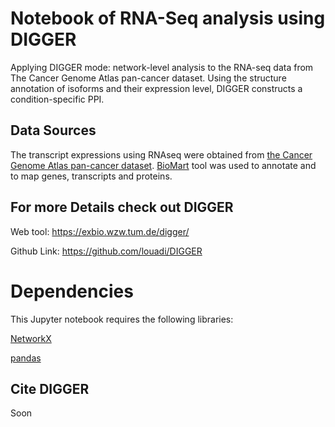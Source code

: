 # Notebook of RNA-Seq analysis using DIGGER

Applying DIGGER mode: network-level analysis to the RNA-seq data from The Cancer Genome Atlas pan-cancer dataset. Using the structure annotation of isoforms and their expression level, DIGGER constructs a condition-specific PPI.


## Data Sources
The transcript expressions using RNAseq were obtained from [the Cancer Genome Atlas pan-cancer dataset](https://xenabrowser.net/datapages/). [BioMart](https://www.ensembl.org/biomart/martview) tool was used to annotate and to map genes, transcripts and proteins.


## For more Details check out DIGGER 
Web tool: https://exbio.wzw.tum.de/digger/

Github Link: https://github.com/louadi/DIGGER


# Dependencies

This Jupyter notebook requires the following libraries:


[NetworkX ](https://networkx.github.io/)


[pandas](https://pandas.pydata.org/)

## Cite DIGGER

Soon
